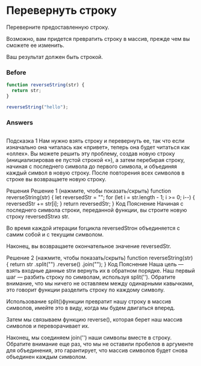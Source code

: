 # Перевернуть строку
Переверните предоставленную строку.

Возможно, вам придется превратить строку в массив, прежде чем вы сможете ее изменить.

Ваш результат должен быть строкой.


### Before
```javascript
function reverseString(str) {
  return str;
}

reverseString("hello");
```
### Answers
```javascript

```

Подсказка 1
Нам нужно взять строку и перевернуть ее, так что если изначально она читалась как «привет», теперь она будет читаться как «оллех». Вы можете решить эту проблему, создав новую строку (инициализировав ее пустой строкой «»), а затем перебирая строку, начиная с последнего символа до первого символа, и объединяя каждый символ в новую строку. После повторения всех символов в строке вы возвращаете новую строку.

Решения
Решение 1 (нажмите, чтобы показать/скрыть)
function reverseString(str) {
  let reversedStr = "";
  for (let i = str.length - 1; i >= 0; i--) {
    reversedStr += str[i];
  }
  return reversedStr;
}
Код Пояснение
Начиная с последнего символа строки, переданной функции, вы строите новую строку reversedStrиз str.

Во время каждой итерации forцикла reversedStrон объединяется с самим собой и с текущим символом.

Наконец, вы возвращаете окончательное значение reversedStr.

Решение 2 (нажмите, чтобы показать/скрыть)
function reverseString(str) {
  return str
    .split("")
    .reverse()
    .join("");
}
Код Пояснение
Наша цель — взять входные данные strи вернуть их в обратном порядке. Наш первый шаг — разбить строку по символам, используя split(''). Обратите внимание, что мы ничего не оставляем между одинарными кавычками, это говорит функции разделить строку по каждому символу.

Использование split()функции превратит нашу строку в массив символов, имейте это в виду, когда мы будем двигаться вперед.

Затем мы связываем функцию reverse(), которая берет наш массив символов и переворачивает их.

Наконец, мы соединяем join('') наши символы вместе в строку. Обратите внимание еще раз, что мы не оставили пробелов в аргументе для объединения, это гарантирует, что массив символов будет снова объединен каждым символом.
